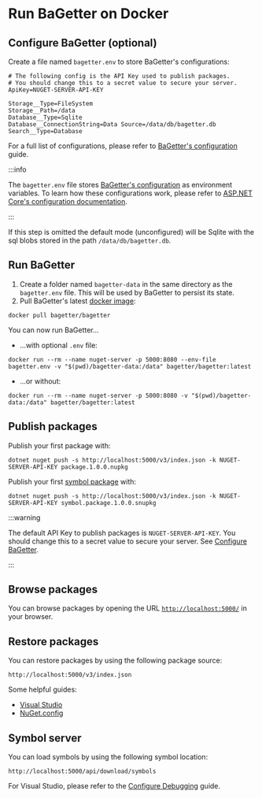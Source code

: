 # Run BaGetter on Docker

## Configure BaGetter (optional)

Create a file named `bagetter.env` to store BaGetter's configurations:

```
# The following config is the API Key used to publish packages.
# You should change this to a secret value to secure your server.
ApiKey=NUGET-SERVER-API-KEY

Storage__Type=FileSystem
Storage__Path=/data
Database__Type=Sqlite
Database__ConnectionString=Data Source=/data/db/bagetter.db
Search__Type=Database
```

For a full list of configurations, please refer to [BaGetter's configuration](../configuration.md) guide.

:::info

The `bagetter.env` file stores [BaGetter's configuration](../configuration) as environment variables.
To learn how these configurations work, please refer to [ASP.NET Core's configuration documentation](https://docs.microsoft.com/en-us/aspnet/core/fundamentals/configuration/?view=aspnetcore-2.1&tabs=basicconfiguration#configuration-by-environment).

:::

If this step is omitted the default mode (unconfigured) will be Sqlite with the sql blobs stored in the path `/data/db/bagetter.db`.

## Run BaGetter

1. Create a folder named `bagetter-data` in the same directory as the `bagetter.env` file. This will be used by BaGetter to persist its state.
2. Pull BaGetter's latest [docker image](hhttps://hub.docker.com/r/bagetter/bagetter):

```
docker pull bagetter/bagetter
```

You can now run BaGetter...

- ...with optional `.env` file:

```
docker run --rm --name nuget-server -p 5000:8080 --env-file bagetter.env -v "$(pwd)/bagetter-data:/data" bagetter/bagetter:latest
```

- ...or without:

```
docker run --rm --name nuget-server -p 5000:8080 -v "$(pwd)/bagetter-data:/data" bagetter/bagetter:latest
```

## Publish packages

Publish your first package with:

```
dotnet nuget push -s http://localhost:5000/v3/index.json -k NUGET-SERVER-API-KEY package.1.0.0.nupkg
```

Publish your first [symbol package](https://docs.microsoft.com/en-us/nuget/create-packages/symbol-packages-snupkg) with:

```
dotnet nuget push -s http://localhost:5000/v3/index.json -k NUGET-SERVER-API-KEY symbol.package.1.0.0.snupkg
```

:::warning

The default API Key to publish packages is `NUGET-SERVER-API-KEY`.
You should change this to a secret value to secure your server. See [Configure BaGetter](#configure-bagetter-optional).

:::

## Browse packages

You can browse packages by opening the URL [`http://localhost:5000/`](http://localhost:5000/) in your browser.

## Restore packages

You can restore packages by using the following package source:

`http://localhost:5000/v3/index.json`

Some helpful guides:

- [Visual Studio](https://docs.microsoft.com/en-us/nuget/consume-packages/install-use-packages-visual-studio#package-sources)
- [NuGet.config](https://docs.microsoft.com/en-us/nuget/reference/nuget-config-file#package-source-sections)

## Symbol server

You can load symbols by using the following symbol location:

`http://localhost:5000/api/download/symbols`

For Visual Studio, please refer to the [Configure Debugging](https://docs.microsoft.com/en-us/visualstudio/debugger/specify-symbol-dot-pdb-and-source-files-in-the-visual-studio-debugger?view=vs-2017#configure-symbol-locations-and-loading-options) guide.
